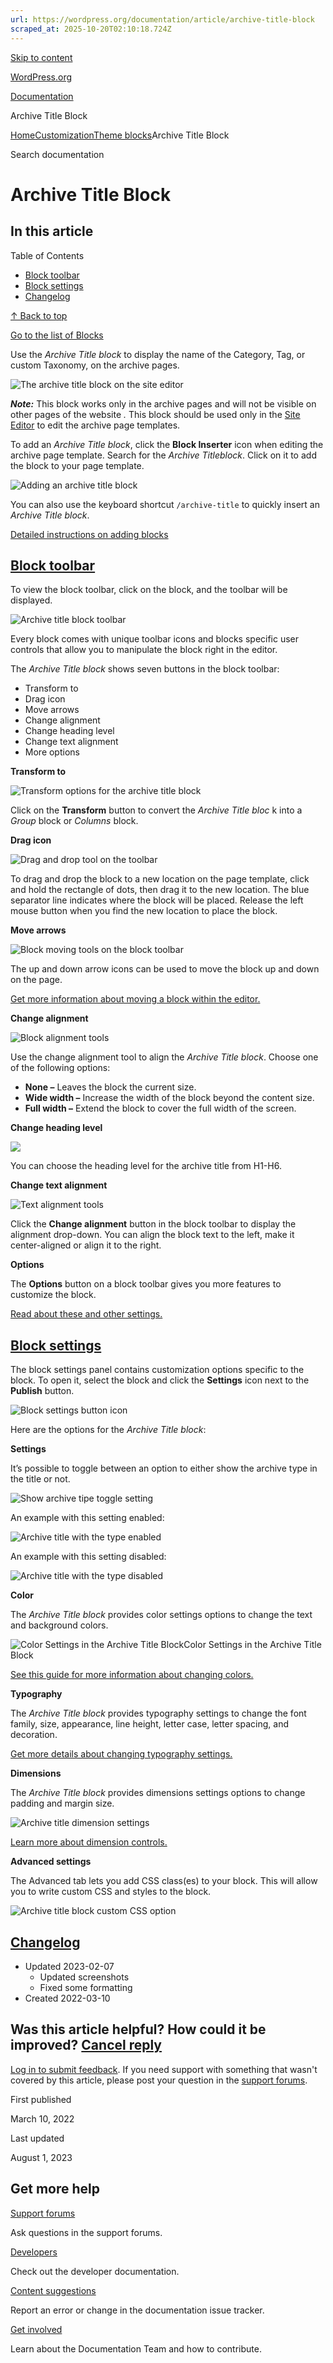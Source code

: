 ```yaml
---
url: https://wordpress.org/documentation/article/archive-title-block
scraped_at: 2025-10-20T02:10:18.724Z
---
```


[Skip to content](https://wordpress.org/documentation/article/archive-title-block/#wp--skip-link--target)

[WordPress.org](https://wordpress.org/)

[Documentation](https://wordpress.org/documentation)

Archive Title Block

[Home](https://wordpress.org/documentation)[Customization](https://wordpress.org/documentation/customization/)[Theme blocks](https://wordpress.org/documentation/category/theme-blocks/)Archive Title Block

Search documentation

# Archive Title Block

## In this article

Table of Contents

- [Block toolbar](https://wordpress.org/documentation/article/archive-title-block/#block-toolbar)
- [Block settings](https://wordpress.org/documentation/article/archive-title-block/#block-settings)
- [Changelog](https://wordpress.org/documentation/article/archive-title-block/#changelog)

[↑ Back to top](https://wordpress.org/documentation/article/archive-title-block/#wp--skip-link--target)

[Go to the list of Blocks](https://wordpress.org/documentation/article/blocks/)

Use the _Archive Title block_ to display the name of the Category, Tag, or custom Taxonomy, on the archive pages.

![The archive title block on the site editor](https://wordpress.org/documentation/files/2023/02/archive-title-block.png)

_**Note:**_ This block works only in the archive pages and will not be visible on other pages of the website _._ This block should be used only in the [Site Editor](https://wordpress.org/documentation/article/site-editor/) to edit the archive page templates.

To add an _Archive Title block_, click the **Block Inserter** icon when editing the archive page template. Search for the _Archive Titleblock_. Click on it to add the block to your page template.

![Adding an archive title block](https://wordpress.org/documentation/files/2023/02/adding-an-archive-title.gif)

You can also use the keyboard shortcut `/archive-title` to quickly insert an _Archive Title block_.

[Detailed instructions on adding blocks](https://wordpress.org/documentation/article/adding-a-new-block/)

## [Block toolbar](https://wordpress.org/documentation/article/archive-title-block/\#block-toolbar)

To view the block toolbar, click on the block, and the toolbar will be displayed.

![Archive title block toolbar](https://wordpress.org/documentation/files/2023/02/block-toolbar.png)

Every block comes with unique toolbar icons and blocks specific user controls that allow you to manipulate the block right in the editor.

The _Archive Title block_ shows seven buttons in the block toolbar:

- Transform to
- Drag icon
- Move arrows
- Change alignment
- Change heading level
- Change text alignment
- More options

**Transform to**

![Transform options for the archive title block](https://wordpress.org/documentation/files/2023/02/transform-2.png)

Click on the **Transform** button to convert the _Archive Title bloc_ k into a _Group_ block or _Columns_ block.

**Drag icon**

![Drag and drop tool on the toolbar](https://wordpress.org/documentation/files/2023/02/drag-and-drop-tools.png)

To drag and drop the block to a new location on the page template, click and hold the rectangle of dots, then drag it to the new location. The blue separator line indicates where the block will be placed. Release the left mouse button when you find the new location to place the block.

**Move arrows**

![Block moving tools on the block toolbar](https://wordpress.org/documentation/files/2023/02/block-moving-tools.png)

The up and down arrow icons can be used to move the block up and down on the page.

[Get more information about moving a block within the editor.](https://wordpress.org/documentation/article/moving-blocks/)

**Change alignment**

![Block alignment tools](https://wordpress.org/documentation/files/2023/02/block-align.png)

Use the change alignment tool to align the _Archive Title block_. Choose one of the following options:

- **None –** Leaves the block the current size.
- **Wide width –** Increase the width of the block beyond the content size.
- **Full width –** Extend the block to cover the full width of the screen.

**Change heading level**

![](https://wordpress.org/documentation/files/2023/02/heading-settings.png)

You can choose the heading level for the archive title from H1-H6.

**Change text alignment**

![Text alignment tools](https://wordpress.org/documentation/files/2023/02/block-alignment.png)

Click the **Change alignment** button in the block toolbar to display the alignment drop-down. You can align the block text to the left, make it center-aligned or align it to the right.

**Options**

The **Options** button on a block toolbar gives you more features to customize the block.

[Read about these and other settings.](https://wordpress.org/documentation/article/more-options/)

## [Block settings](https://wordpress.org/documentation/article/archive-title-block/\#block-settings)

The block settings panel contains customization options specific to the block. To open it, select the block and click the **Settings** icon next to the **Publish** button.

![Block settings button icon](https://wordpress.org/documentation/files/2023/02/settings-icon.png)

Here are the options for the _Archive Title_ _block_:

**Settings**

It’s possible to toggle between an option to either show the archive type in the title or not.

![Show archive tipe toggle setting](https://wordpress.org/documentation/files/2023/02/block-settings.png)

An example with this setting enabled:

![Archive title with the type enabled](https://wordpress.org/documentation/files/2023/02/archive-type-enabled.png)

An example with this setting disabled:

![Archive title with the type disabled](https://wordpress.org/documentation/files/2023/02/archive-type-disabled.png)

**Color**

The _Archive Title block_ provides color settings options to change the text and background colors.

![Color Settings in the Archive Title Block](https://lh4.googleusercontent.com/vGd1bPidVEXdbHGSIQXoK_PJsIlt2uxxSNBruY4CYExWqpxY19xNxdJR1gWrU8DI0u8TUnckQaBp-MDl4431435PIQWztwspNaJJiDouBJ5K9bfsXUVWWfBNgOVfZV0r45EG1vA6)Color Settings in the Archive Title Block

[See this guide for more information about changing colors.](https://wordpress.org/documentation/article/colors-settings-overview/)

**Typography**

The _Archive Title block_ provides typography settings to change the font family, size, appearance, line height, letter case, letter spacing, and decoration.

[Get more details about changing typography settings.](https://wordpress.org/documentation/article/typography-settings-overview/)

**Dimensions**

The _Archive Title block_ provides dimensions settings options to change padding and margin size.

![Archive title dimension settings](https://wordpress.org/documentation/files/2023/02/dimensions-settings.png)

[Learn more about dimension controls.](https://wordpress.org/documentation/article/dimension-controls-overview/)

**Advanced settings**

The Advanced tab lets you add CSS class(es) to your block. This will allow you to write custom CSS and styles to the block.

![Archive title block custom CSS option](https://wordpress.org/documentation/files/2023/02/css-classes.png)

## [Changelog](https://wordpress.org/documentation/article/archive-title-block/\#changelog)

- Updated 2023-02-07
  - Updated screenshots
  - Fixed some formatting
- Created 2022-03-10

## Was this article helpful? How could it be improved? [Cancel reply](https://wordpress.org/documentation/article/archive-title-block/\#respond)

[Log in to submit feedback](https://login.wordpress.org/?redirect_to=https%3A%2F%2Fwordpress.org%2Fdocumentation%2Farticle%2Farchive-title-block%2F&locale=en_US). If you need support with something that wasn't covered by this article, please post your question in the [support forums](https://wordpress.org/support/forums/).

First published

March 10, 2022

Last updated

August 1, 2023

## Get more help

[Support forums](https://wordpress.org/support/forums/)

Ask questions in the support forums.

[Developers](https://developer.wordpress.org/)

Check out the developer documentation.

[Content suggestions](https://github.com/WordPress/Documentation-Issue-Tracker/issues)

Report an error or change in the documentation issue tracker.

[Get involved](https://make.wordpress.org/docs/)

Learn about the Documentation Team and how to contribute.